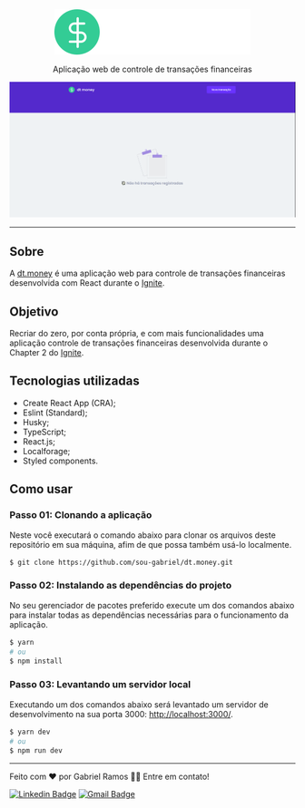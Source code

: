 <div align='center'>
  <img src='src/assets/logo.svg'>
  <p>Aplicação web de controle de transações financeiras</p>
</div>

![GIF demonstrativo](.github/demo.gif)

---

## Sobre
A <a href='dt-money-app.netlify.app/' target='_blank'>dt.money</a> é uma aplicação web para controle de transações financeiras desenvolvida com React durante o <a href='https://www.rocketseat.com.br/ignite'>Ignite</a>.

## Objetivo
Recriar do zero, por conta própria, e com mais funcionalidades uma aplicação controle de transações financeiras desenvolvida durante o Chapter 2 do <a href='https://www.rocketseat.com.br/ignite'>Ignite</a>.

## Tecnologias utilizadas
- Create React App (CRA);
- Eslint (Standard);
- Husky;
- TypeScript;
- React.js;
- Localforage;
- Styled components.

## Como usar
### Passo 01: Clonando a aplicação
Neste você executará o comando abaixo para clonar os arquivos deste repositório em sua máquina, afim de que possa também usá-lo localmente.

```bash
$ git clone https://github.com/sou-gabriel/dt.money.git
```

### Passo 02: Instalando as dependências do projeto
No seu gerenciador de pacotes preferido execute um dos comandos abaixo para instalar todas as dependências necessárias para o funcionamento da aplicação.

```bash
$ yarn
# ou
$ npm install
```

### Passo 03: Levantando um servidor local
Executando um dos comandos abaixo será levantado um servidor de desenvolvimento na sua porta 3000: <a href="http://localhost:3000/" target="_blank">http://localhost:3000/</a>.

```bash
$ yarn dev
# ou
$ npm run dev
```

---

Feito com ❤️ por Gabriel Ramos 👋🏽 Entre em contato!

[![Linkedin Badge](https://img.shields.io/badge/-sou--gabriel-blue?style=flat-square&logo=Linkedin&logoColor=white&link=https://www.linkedin.com/in/sou-gabriel/)](https://www.linkedin.com/in/sou-gabriel/) 
[![Gmail Badge](https://img.shields.io/badge/-dev.gabrielramos@gmail.com-c14438?style=flat-square&logo=Gmail&logoColor=white&link=mailto:dev.gabrielramos@gmail.com)](mailto:dev.gabrielramos@gmail.com)


